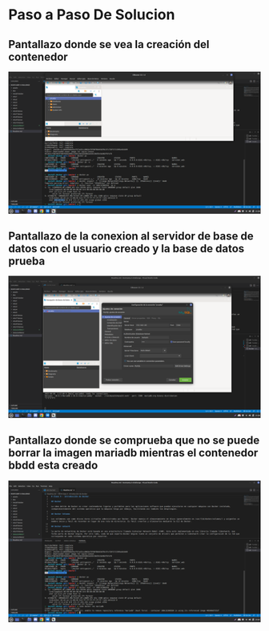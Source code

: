 # Paso a Paso De Solucion 

## Pantallazo donde se vea la creación del contenedor 

![Esta es una imagen](/SolucionReto02/BASEDEDATOSARRIBA.png)

## Pantallazo de la conexion al servidor de base de datos con el usuario creado y la base de datos prueba 

![Esta es una imagen](/SolucionReto02/BDMYSQL.png)

## Pantallazo donde se comprueba que no se puede borrar la imagen mariadb mientras el contenedor bbdd esta creado
![Esta es una imagen](/SolucionReto02/PantallaDeNoBorraBD.png)